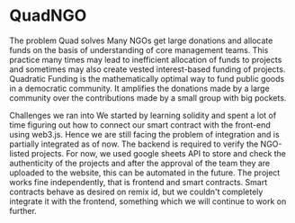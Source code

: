 # QuadNGO

The problem Quad solves
Many NGOs get large donations and allocate funds on the basis of understanding of core management teams. This practice many times may lead to inefficient allocation of funds to projects and sometimes may also create vested interest-based funding of projects. Quadratic Funding is the mathematically optimal way to fund public goods in a democratic community. It amplifies the donations made by a large community over the contributions made by a small group with big pockets.

Challenges we ran into
We started by learning solidity and spent a lot of time figuring out how to connect our smart contract with the front-end using web3.js. Hence we are still facing the problem of integration and is partially integrated as of now.
The backend is required to verify the NGO-listed projects. For now, we used google sheets API to store and check the authenticity of the projects and after the approval of the team they are uploaded to the website, this can be automated in the future.
The project works fine independently, that is frontend and smart contracts. Smart contracts behave as desired on remix id, but we couldn't completely integrate it with the frontend, something which we will continue to work on further.

